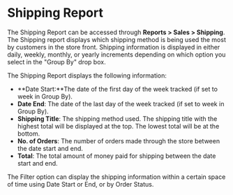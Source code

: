 Shipping Report
===============

The Shipping Report can be accessed through **Reports > Sales > Shipping**. The Shipping report displays which shipping method is being used the most by customers in the store front. Shipping information is displayed in either daily, weekly, monthly, or yearly increments depending on which option you select in the "Group By" drop box.

The Shipping Report displays the following information:

- **Date Start:**The date of the first day of the week tracked (if set to week in Group By).
- **Date End**: The date of the last day of the week tracked (if set to week in Group By).
- **Shipping Title**: The shipping method used. The shipping title with the highest total will be displayed at the top. The lowest total will be at the bottom.
- **No. of Orders**: The number of orders made through the store between the date start and end.
- **Total**: The total amount of money paid for shipping between the date start and end.

The Filter option can display the shipping information within a certain space of time using Date Start or End, or by Order Status.